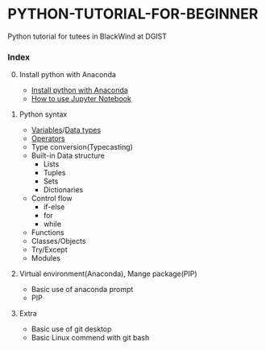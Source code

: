 # PYTHON-TUTORIAL-FOR-BEGINNER
Python tutorial for tutees in BlackWind at DGIST

### Index

0. Install python with Anaconda
   - [Install python with Anaconda](./Install-python-with-anaconda/Install-python-with-Anaconda.md)
   - [How to use Jupyter Notebook](./Install-python-with-anaconda/How-to-use-Jupyter-Notebook.md)

1. Python syntax

   - [Variables](./Python-syntax/Variables.ipynb)/[Data types](./Python-syntax/Data-types.ipynb)
   - [Operators](./Python-syntax/Operators.ipynb)
   - Type conversion(Typecasting)
   - Built-in Data structure
     - Lists
     - Tuples
     - Sets
     - Dictionaries
   - Control flow
     - if-else
     - for
     - while
   - Functions
   - Classes/Objects
   - Try/Except
   - Modules



2. Virtual environment(Anaconda), Mange package(PIP)
   * Basic use of anaconda prompt
   * PIP 



3. Extra
   - Basic use of git desktop
   - Basic Linux commend with git bash



